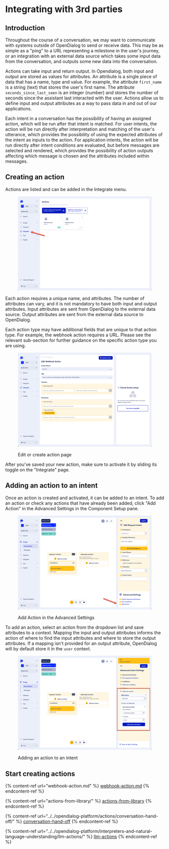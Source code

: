 # Integrating with 3rd parties

## Introduction

Throughout the course of a conversation, we may want to communicate with systems outside of OpenDialog to send or receive data. This may be as simple as a "ping" to a URL representing a milestone in the user's journey, or an integration with an external data source which takes some input data from the conversation, and outputs some new data into the conversation.&#x20;

Actions can take input and return output. In Opendialog, both input and output are stored as values for attributes. An attribute is a single piece of data that has a name, type and value. For example, the attribute `first_name` is a string (text) that stores the user's first name. The attribute `seconds_since_last_seen` is an integer (number) and stores the number of seconds since the assistant last interacted with the user. Actions allow us to define input and output attributes as a way to pass data in and out of our applications.

Each intent in a conversation has the possibility of having an assigned action, which will be run after that intent is matched. For user intents, the action will be run directly after interpretation and matching of the user's utterance, which provides the possibility of using the expected attributes of the intent as inputs to the action. For application intents, the action will be run directly after intent conditions are evaluated, but before messages are selected and rendered, which provides the possibility of action outputs affecting which message is chosen and the attributes included within messages.

## Creating an action

Actions are listed and can be added in the Integrate menu.&#x20;

<figure><img src="../../.gitbook/assets/2023-05-02_15-20-54.png" alt=""><figcaption></figcaption></figure>

Each action requires a unique name, and attributes. The number of attributes can vary, and it is not mandatory to have both input and output attributes. Input attributes are sent from OpenDialog to the external data source. Output attributes are sent from the external data source to OpenDialog.&#x20;

Each action type may have additional fields that are unique to that action type. For example, the webhook action requires a URL. Please see the relevant sub-section for further guidance on the specific action type you are using.&#x20;

<figure><img src="../../.gitbook/assets/2023-05-02_15-28-26.png" alt=""><figcaption><p>Edit or create action page</p></figcaption></figure>

After you've saved your new action, make sure to activate it by sliding its toggle on the "Integrate" page.

## Adding an action to an intent

Once an action is created and activated, it can be added to an intent. To add an action or check any actions that have already been added, click "Add Action" in the Advanced Settings in the Component Setup pane.

<figure><img src="../../.gitbook/assets/2023-05-02_15-33-04.png" alt=""><figcaption><p>Add Action in the Advanced Settings</p></figcaption></figure>

To add an action, select an action from the dropdown list and save attributes to a context. Mapping the input and output attributes informs the action of where to find the input attributes and where to store the output attributes. If a mapping isn't provided for an output attribute, OpenDialog will by default store it in the `user` context.

<figure><img src="../../.gitbook/assets/2023-05-02_15-32-45.png" alt=""><figcaption><p>Adding an action to an intent</p></figcaption></figure>

## Start creating actions

{% content-ref url="webhook-action.md" %}
[webhook-action.md](webhook-action.md)
{% endcontent-ref %}

{% content-ref url="actions-from-library/" %}
[actions-from-library](actions-from-library/)
{% endcontent-ref %}

{% content-ref url="../../opendialog-platform/actions/conversation-hand-off/" %}
[conversation-hand-off](../../opendialog-platform/actions/conversation-hand-off/)
{% endcontent-ref %}

{% content-ref url="../../opendialog-platform/interpreters-and-natural-language-understanding/llm-actions/" %}
[llm-actions](../../opendialog-platform/interpreters-and-natural-language-understanding/llm-actions/)
{% endcontent-ref %}

